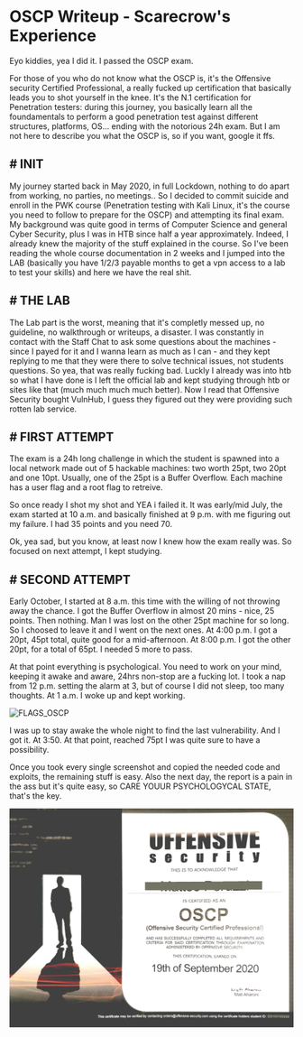 
 <h1>OSCP Writeup - Scarecrow's Experience</h1>

<body>

Eyo kiddies,
yea I did it. I passed the OSCP exam.

For those of you who do not know what the OSCP is, it's the Offensive security Certified Professional, a really fucked up certification that basically leads you to shot yourself in the knee.
It's the N.1 certification for Penetration testers: during this journey, you basically learn all the foundamentals to perform a good penetration test against different structures, platforms, OS... ending with the notorious 24h exam.
But I am not here to describe you what the OSCP is, so if you want, google it ffs.

<h2># INIT</h2>

My journey started back in May 2020, in full Lockdown, nothing to do apart from working, no parties, no meetings.. So I decided to commit suicide and enroll in the PWK course (Penetration testing with Kali Linux, it's the course you need to follow to prepare for the OSCP) and attempting its final exam.
My background was quite good in terms of Computer Science and general Cyber Security, plus I was in HTB since half a year approximately. Indeed, I already knew the majority of the stuff explained in the course. So I've been reading the whole course documentation in 2 weeks and I jumped into the LAB (basically you have 1/2/3 payable months to get a vpn access to a lab to test your skills) and here we have the real shit. 

<h2># THE LAB</h2>

The Lab part is the worst, meaning that it's completly messed up, no guideline, no walkthrough or writeups, a disaster. I was constantly in contact with the Staff Chat to ask some questions about the machines - since I payed for it and I wanna learn as much as I can - and they kept replying to me that they were there to solve technical issues, not students questions. So yea, that was really fucking bad. Luckly I already was into htb so what I have done is I left the official lab and kept studying through htb or sites like that (much much much much better). Now I read that Offensive Security bought VulnHub, I guess they figured out they were providing such rotten lab service.

<h2># FIRST ATTEMPT</h2>

The exam is a 24h long challenge in which the student is spawned into a local network made out of 5 hackable machines: two worth 25pt, two 20pt and one 10pt. Usually, one of the 25pt is a Buffer Overflow. Each machine has a user flag and a root flag to retreive.

So once ready I shot my shot and YEA i failed it. It was early/mid July, the exam started at 10 a.m. and basically finished at 9 p.m. with me figuring out my failure. I had 35 points and you need 70.

Ok, yea sad, but you know, at least now I knew how the exam really was. So focused on next attempt, I kept studying.

<h2># SECOND ATTEMPT</h2>

Early October, I started at 8 a.m. this time with the willing of not throwing away the chance.
I got the Buffer Overflow in almost 20 mins - nice, 25 points.
Then nothing. Man I was lost on the other 25pt machine for so long. So I choosed to leave it and I went on the next ones.
At 4:00 p.m. I got a 20pt, 45pt total, quite good for a mid-afternoon.
At 8:00 p.m. I got the other 20pt, for a total of 65pt. I needed 5 more to pass.

At that point everything is psychological. You need to work on your mind, keeping it awake and aware, 24hrs non-stop are a fucking lot.
I took a nap from 12 p.m. setting the alarm at 3, but of course I did not sleep, too many thoughts.
At 1 a.m. I woke up and kept working.

<img src="/img/IMG_20200920_045700.jpg" alt="FLAGS_OSCP">

I was up to stay awake the whole night to find the last vulnerability. And I got it. At 3:50.
At that point, reached 75pt I was quite sure to have a possibility.

Once you took every single screenshot and copied the needed code and exploits, the remaining stuff is easy. Also the next day, the report is a pain in the ass but it's quite easy, so CARE YOUUR PSYCHOLOGYCAL STATE, that's the key.

<img src="/img/202010161356301000_COVERED.jpg" alt="OSCP_CERTIFICATE">

</body>
